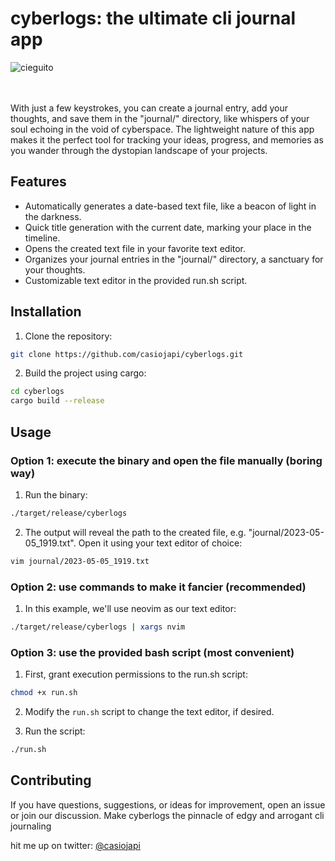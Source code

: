 # cyberlogs: the ultimate cli journal app 

![cieguito](https://pbs.twimg.com/profile_banners/3438631625/1681945275/1500x500)

<br>
<br>
With just a few keystrokes, you can create a journal entry, add your thoughts, and save them in the "journal/" directory, like whispers of your soul echoing in the void of cyberspace. The lightweight nature of this app makes it the perfect tool for tracking your ideas, progress, and memories as you wander through the dystopian landscape of your projects.

## Features
- Automatically generates a date-based text file, like a beacon of light in the darkness.
- Quick title generation with the current date, marking your place in the timeline.
- Opens the created text file in your favorite text editor.
- Organizes your journal entries in the "journal/" directory, a sanctuary for your thoughts.
- Customizable text editor in the provided run.sh script.

## Installation

1. Clone the repository:

```bash
git clone https://github.com/casiojapi/cyberlogs.git
```

2. Build the project using cargo:

```bash
cd cyberlogs
cargo build --release
```

## Usage

### Option 1: execute the binary and open the file manually (boring way)

1. Run the binary:


```bash
./target/release/cyberlogs
```

2. The output will reveal the path to the created file, e.g. "journal/2023-05-05_1919.txt". Open it using your text editor of choice:

```bash
vim journal/2023-05-05_1919.txt
```

### Option 2: use commands to make it fancier (recommended)

1. In this example, we'll use neovim as our text editor:

```bash
./target/release/cyberlogs | xargs nvim
```

### Option 3: use the provided bash script (most convenient)

1. First, grant execution permissions to the run.sh script:

```bash
chmod +x run.sh
```

2. Modify the `run.sh` script to change the text editor, if desired.

3. Run the script:

```bash
./run.sh
```

## Contributing

If you have questions, suggestions, or ideas for improvement, open an issue or join our discussion. Make cyberlogs the pinnacle of edgy and arrogant cli journaling

hit me up on twitter: [@casiojapi](https://twitter.com/casiojapi)

